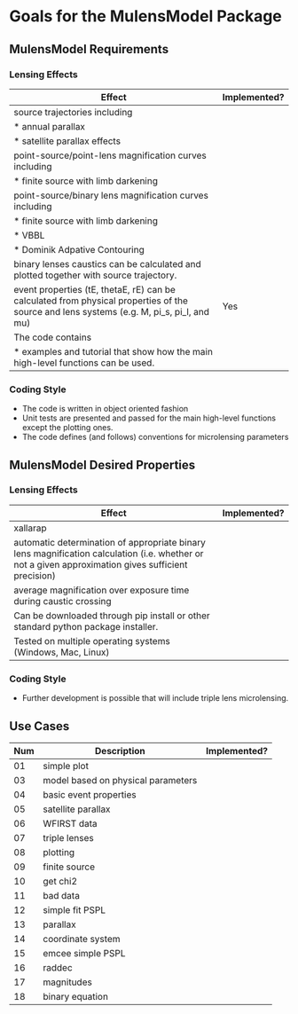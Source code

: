 # Goals for the MulensModel Package

## MulensModel Requirements

### Lensing Effects

|Effect|Implemented?|
|------|------|
| source trajectories including| |
| * annual parallax| |
| * satellite parallax effects| |
| point-source/point-lens magnification curves including| |
| * finite source with limb darkening| |
| point-source/binary lens magnification curves including| |
| * finite source with limb darkening| |
| * VBBL| |
| * Dominik Adpative Contouring| |
| binary lenses caustics can be calculated and plotted together with source trajectory.| |
|event properties (tE, thetaE, rE) can be calculated from physical properties of the source and lens systems (e.g. M, pi_s, pi_l, and mu)| Yes |
| The code contains
| * examples and tutorial that show how the main high-level functions can be used.| |


### Coding Style
- The code is written in object oriented fashion
- Unit tests are presented and passed for the main high-level
   functions except the plotting ones.
- The code defines (and follows) conventions for microlensing parameters

## MulensModel Desired Properties

### Lensing Effects

|Effect|Implemented?|
|------|------|
| xallarap| |
| automatic determination of appropriate binary lens magnification  calculation (i.e. whether or not a given approximation gives  sufficient precision)| |
| average magnification over exposure time during caustic crossing| |
| Can be downloaded through pip install or other standard python  package installer.| |
| Tested on multiple operating systems (Windows, Mac, Linux)| |

### Coding Style
- Further development is possible that will include triple lens microlensing.


## Use Cases

|Num|Description|Implemented?|
|------|------|------|
|01| simple plot | |
|03| model based on physical parameters | |
|04| basic event properties | |
|05| satellite parallax | |
|06| WFIRST data | |
|07| triple lenses | |
|08| plotting | |
|09| finite source | |
|10| get chi2 | |
|11| bad data | |
|12| simple fit PSPL | |
|13| parallax | |
|14| coordinate system | |
|15| emcee simple PSPL | |
|16| raddec | |
|17| magnitudes | |
|18| binary equation | |
